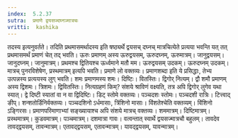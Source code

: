 ```yaml
---
index:  5.2.37
sutra:  प्रमाणे द्वयसज्दघ्नञ्मात्रचः
vritti:  kashika 
---
```


तदस्य इत्यनुवर्तते। तदिति प्रथमासमर्थादस्य इति षष्ठ्यर्थे द्वयसच् दघ्नच् मात्रचित्येते प्रत्यया भवन्ति यत् तत् प्रथमासमर्थं प्रमाणं चेत् तद् भवति। ऊरुः प्रमाणम् अस्य ऊरुद्वयसम्, ऊरुदघ्नम्, ऊरुमात्रम्। जानुद्वयसम्। जानुदघ्नम्। जानुमात्रम्। प्रथमश्च द्वितियश्च ऊर्ध्वमाने मतौ मम। ऊरुद्वयसम् उदकम्। ऊरुदघ्नम् उदकम्। मात्रच् पुनरविशेषेण, प्रस्थमात्रम् इत्यपि भवति। प्रमाणे लो वक्तव्यः। प्रमाणशब्दा इति ये प्रसिद्धाः, तेभ्य उत्पन्नस्य प्रत्ययस्य लुग् भवति। शमः प्रमाणमस्य शमः। दिष्टिः। वितस्तिः। द्विगोर् नित्यम्। द्वौ शमौ प्रमाणम् अस्य द्विशमः। त्रिशमः। द्विवितस्तिः। नित्यग्रहणं किम्? संशये श्राविणं वक्ष्यति, तत्र अपि द्विगोर् लुगेव यथा स्यात्। द्वे दिष्टी स्यातां वा न वा द्विदिष्टिः। डिट् स्तोमे वक्तव्यः। पञ्चदशः स्तोमः। पञ्चदशी रात्रिः। टित्त्वाद् ङीप्। शन्शतोर्डिनिर्वक्तव्यः। पञ्चदशिनो ऽर्धमासाः, त्रिंशिनो मासाः। विंशतेश्चेति वक्तव्यम्। विंशिनो ऽङ्गिरसः। प्रमाणपरिमाणाभ्यां सङ्ख्यायाश्च अपि संशये मात्रच् वक्तव्यः। शममात्रम्। दिष्टिमात्रम्। प्रस्थमात्रम्। कुडवमात्रम्। पञ्चमात्रम्। दशमात्रा गावः। वत्वन्तात् स्वार्थे द्वयसज्मात्रचौ बहुलम्। तावदेव तावद्द्वयसम्, तावन्मात्रम्। एतावद्द्वयसम्, एतावन्मात्रम्। यावद्द्वयसम्, यावन्मात्रम्।

